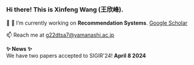 ### Hi there! This is Xinfeng Wang (王欣峰). 
👋
🔭 I’m currently working on **Recommendation Systems**. [Google Scholar](https://scholar.google.com/citations?user=l-ye3qgAAAAJ&hl=zh-CN)

📫 Reach me at g22dtsa7@yamanashi.ac.jp

<summary><b>✨ News ✨</b></summary>
We have two papers accepted to SIGIR'24! <b>April 8 2024</b> 

